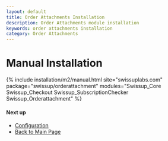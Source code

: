 ```yaml
---
layout: default
title: Order Attachments Installation
description: Order Attachments module installation
keywords: order attachments installation
category: Order Attachments
---
```


# Manual Installation

{% include installation/m2/manual.html site="swissuplabs.com" package="swissup/orderattachment" modules="Swissup_Core Swissup_Checkout Swissup_SubscriptionChecker Swissup_Orderattachment" %}

#### Next up

 -  [Configuration](../#configuration)
 -  [Back to Main Page](../)